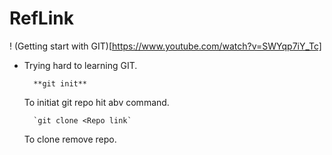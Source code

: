 # RefLink
   ! (Getting start with GIT)[https://www.youtube.com/watch?v=SWYqp7iY_Tc]

* Trying hard to learning GIT.
        
        **git init**

    To initiat git repo hit abv command.
    
        `git clone <Repo link`
    
    To clone remove repo.